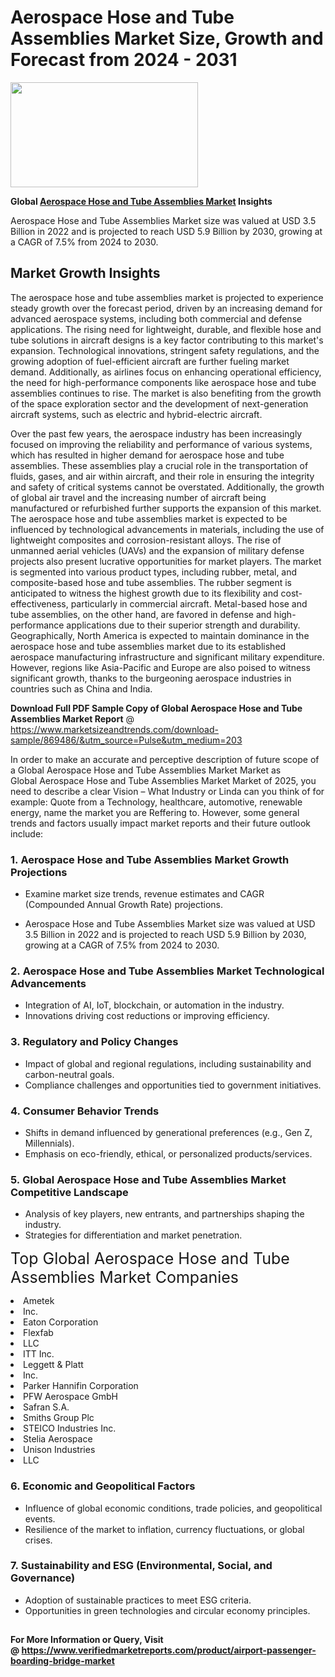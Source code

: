 <H1>Aerospace Hose and Tube Assemblies Market Size, Growth and Forecast from 2024 - 2031</H1><img class="aligncenter size-medium wp-image-584254" src="https://thirdeyenews.in/wp-content/uploads/2024/09/Global-Market-Research-300x168.jpeg" alt="" width="300" height="168" /><p><strong>Global&nbsp;<a href="https://www.marketsizeandtrends.com/download-sample/869486/&amp;utm_source=Pulse&amp;utm_medium=203">Aerospace Hose and Tube Assemblies Market</a> Insights</strong></p><p>Aerospace Hose and Tube Assemblies Market size was valued at USD 3.5 Billion in 2022 and is projected to reach USD 5.9 Billion by 2030, growing at a CAGR of 7.5% from 2024 to 2030.</p><p><h2>Market Growth Insights</h2> <p>The aerospace hose and tube assemblies market is projected to experience steady growth over the forecast period, driven by an increasing demand for advanced aerospace systems, including both commercial and defense applications. The rising need for lightweight, durable, and flexible hose and tube solutions in aircraft designs is a key factor contributing to this market's expansion. Technological innovations, stringent safety regulations, and the growing adoption of fuel-efficient aircraft are further fueling market demand. Additionally, as airlines focus on enhancing operational efficiency, the need for high-performance components like aerospace hose and tube assemblies continues to rise. The market is also benefiting from the growth of the space exploration sector and the development of next-generation aircraft systems, such as electric and hybrid-electric aircraft. </p> <p>Over the past few years, the aerospace industry has been increasingly focused on improving the reliability and performance of various systems, which has resulted in higher demand for aerospace hose and tube assemblies. These assemblies play a crucial role in the transportation of fluids, gases, and air within aircraft, and their role in ensuring the integrity and safety of critical systems cannot be overstated. Additionally, the growth of global air travel and the increasing number of aircraft being manufactured or refurbished further supports the expansion of this market. The aerospace hose and tube assemblies market is expected to be influenced by technological advancements in materials, including the use of lightweight composites and corrosion-resistant alloys. The rise of unmanned aerial vehicles (UAVs) and the expansion of military defense projects also present lucrative opportunities for market players. The market is segmented into various product types, including rubber, metal, and composite-based hose and tube assemblies. The rubber segment is anticipated to witness the highest growth due to its flexibility and cost-effectiveness, particularly in commercial aircraft. Metal-based hose and tube assemblies, on the other hand, are favored in defense and high-performance applications due to their superior strength and durability. Geographically, North America is expected to maintain dominance in the aerospace hose and tube assemblies market due to its established aerospace manufacturing infrastructure and significant military expenditure. However, regions like Asia-Pacific and Europe are also poised to witness significant growth, thanks to the burgeoning aerospace industries in countries such as China and India. </p><p><span class=""><strong>Download Full PDF Sample Copy of Global Aerospace Hose and Tube Assemblies Market Report</strong> @ <a href="https://www.marketsizeandtrends.com/download-sample/869486/&amp;utm_source=Pulse&amp;utm_medium=203" target="_blank">https://www.marketsizeandtrends.com/download-sample/869486/&amp;utm_source=Pulse&amp;utm_medium=203</a></span></p><p>In order to make an accurate and perceptive description of future scope of a Global&nbsp;Aerospace Hose and Tube Assemblies Market Market as Global&nbsp;Aerospace Hose and Tube Assemblies Market Market of 2025, you need to describe a clear Vision &ndash; What Industry or Linda can you think of for example: Quote from a Technology, healthcare, automotive, renewable energy, name the market you are Reffering to. However, some general trends and factors usually impact market reports and their future outlook include:</p><h3>1.&nbsp;<strong>Aerospace Hose and Tube Assemblies Market Growth Projections</strong></h3><ul><li>Examine market size trends, revenue estimates and CAGR (Compounded Annual Growth Rate) projections.</li><li><p>Aerospace Hose and Tube Assemblies Market size was valued at USD 3.5 Billion in 2022 and is projected to reach USD 5.9 Billion by 2030, growing at a CAGR of 7.5% from 2024 to 2030.</p></li></ul><h3>2.&nbsp;<strong>Aerospace Hose and Tube Assemblies Market Technological Advancements</strong></h3><ul><li>Integration of AI, IoT, blockchain, or automation in the industry.</li><li>Innovations driving cost reductions or improving efficiency.</li></ul><h3>3.&nbsp;<strong>Regulatory and Policy Changes</strong></h3><ul><li>Impact of global and regional regulations, including sustainability and carbon-neutral goals.</li><li>Compliance challenges and opportunities tied to government initiatives.</li></ul><h3>4.&nbsp;<strong>Consumer Behavior Trends</strong></h3><ul><li>Shifts in demand influenced by generational preferences (e.g., Gen Z, Millennials).</li><li>Emphasis on eco-friendly, ethical, or personalized products/services.</li></ul><h3>5.&nbsp;<strong>Global Aerospace Hose and Tube Assemblies Market Competitive Landscape</strong></h3><ul><li>Analysis of key players, new entrants, and partnerships shaping the industry.</li><li>Strategies for differentiation and market penetration.</li></ul><p data-pm-slice="1 1 []"><span style="color: inherit; font-family: inherit; font-size: 25px;">Top Global Aerospace Hose and Tube Assemblies Market Companies</span></p><div class="" data-test-id=""><p><li>Ametek</li><li> Inc.</li><li> Eaton Corporation</li><li> Flexfab</li><li> LLC</li><li> ITT Inc.</li><li> Leggett & Platt</li><li> Inc.</li><li> Parker Hannifin Corporation</li><li> PFW Aerospace GmbH</li><li> Safran S.A.</li><li> Smiths Group Plc</li><li> STEICO Industries Inc.</li><li> Stelia Aerospace</li><li> Unison Industries</li><li> LLC</li></p></div><h3>6.&nbsp;<strong>Economic and Geopolitical Factors</strong></h3><ul><li>Influence of global economic conditions, trade policies, and geopolitical events.</li><li>Resilience of the market to inflation, currency fluctuations, or global crises.</li></ul><h3>7.&nbsp;<strong>Sustainability and ESG (Environmental, Social, and Governance)</strong></h3><ul><li>Adoption of sustainable practices to meet ESG criteria.</li><li>Opportunities in green technologies and circular economy principles.</li></ul><h2><strong style="font-size: 14px;">For More Information or Query, Visit @&nbsp;</strong><a style="background-color: #ffffff; font-size: 14px;" href="https://www.marketsizeandtrends.com/report/aerospace-hose-and-tube-assemblies-market/" target="_blank">https://www.verifiedmarketreports.com/product/airport-passenger-boarding-bridge-market</a></h2>
